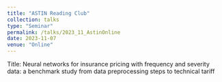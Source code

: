 ```yaml
---
title: "ASTIN Reading Club"
collection: talks
type: "Seminar"
permalink: /talks/2023_11_AstinOnline
date: 2023-11-07
venue: "Online"
---
```


Title: Neural networks for insurance pricing with frequency and severity data: a benchmark study from data preprocessing steps to technical tariff